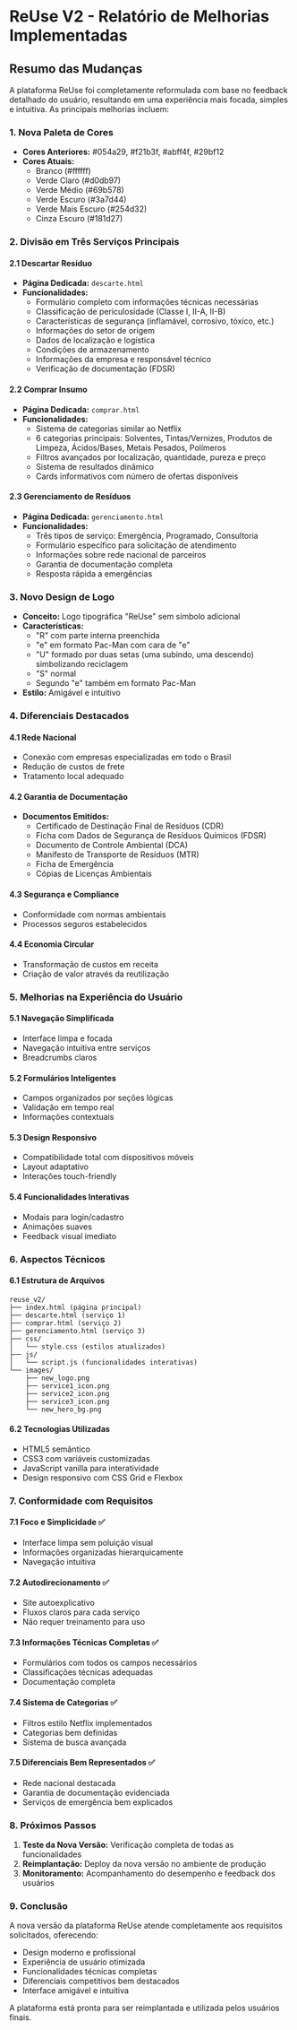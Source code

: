 # ReUse V2 - Relatório de Melhorias Implementadas

## Resumo das Mudanças

A plataforma ReUse foi completamente reformulada com base no feedback detalhado do usuário, resultando em uma experiência mais focada, simples e intuitiva. As principais melhorias incluem:

### 1. Nova Paleta de Cores
- **Cores Anteriores:** #054a29, #f21b3f, #abff4f, #29bf12
- **Cores Atuais:** 
  - Branco (#ffffff)
  - Verde Claro (#d0db97)
  - Verde Médio (#69b578)
  - Verde Escuro (#3a7d44)
  - Verde Mais Escuro (#254d32)
  - Cinza Escuro (#181d27)

### 2. Divisão em Três Serviços Principais

#### 2.1 Descartar Resíduo
- **Página Dedicada:** `descarte.html`
- **Funcionalidades:**
  - Formulário completo com informações técnicas necessárias
  - Classificação de periculosidade (Classe I, II-A, II-B)
  - Características de segurança (inflamável, corrosivo, tóxico, etc.)
  - Informações do setor de origem
  - Dados de localização e logística
  - Condições de armazenamento
  - Informações da empresa e responsável técnico
  - Verificação de documentação (FDSR)

#### 2.2 Comprar Insumo
- **Página Dedicada:** `comprar.html`
- **Funcionalidades:**
  - Sistema de categorias similar ao Netflix
  - 6 categorias principais: Solventes, Tintas/Vernizes, Produtos de Limpeza, Ácidos/Bases, Metais Pesados, Polímeros
  - Filtros avançados por localização, quantidade, pureza e preço
  - Sistema de resultados dinâmico
  - Cards informativos com número de ofertas disponíveis

#### 2.3 Gerenciamento de Resíduos
- **Página Dedicada:** `gerenciamento.html`
- **Funcionalidades:**
  - Três tipos de serviço: Emergência, Programado, Consultoria
  - Formulário específico para solicitação de atendimento
  - Informações sobre rede nacional de parceiros
  - Garantia de documentação completa
  - Resposta rápida a emergências

### 3. Novo Design de Logo
- **Conceito:** Logo tipográfica "ReUse" sem símbolo adicional
- **Características:**
  - "R" com parte interna preenchida
  - "e" em formato Pac-Man com cara de "e"
  - "U" formado por duas setas (uma subindo, uma descendo) simbolizando reciclagem
  - "S" normal
  - Segundo "e" também em formato Pac-Man
- **Estilo:** Amigável e intuitivo

### 4. Diferenciais Destacados

#### 4.1 Rede Nacional
- Conexão com empresas especializadas em todo o Brasil
- Redução de custos de frete
- Tratamento local adequado

#### 4.2 Garantia de Documentação
- **Documentos Emitidos:**
  - Certificado de Destinação Final de Resíduos (CDR)
  - Ficha com Dados de Segurança de Resíduos Químicos (FDSR)
  - Documento de Controle Ambiental (DCA)
  - Manifesto de Transporte de Resíduos (MTR)
  - Ficha de Emergência
  - Cópias de Licenças Ambientais

#### 4.3 Segurança e Compliance
- Conformidade com normas ambientais
- Processos seguros estabelecidos

#### 4.4 Economia Circular
- Transformação de custos em receita
- Criação de valor através da reutilização

### 5. Melhorias na Experiência do Usuário

#### 5.1 Navegação Simplificada
- Interface limpa e focada
- Navegação intuitiva entre serviços
- Breadcrumbs claros

#### 5.2 Formulários Inteligentes
- Campos organizados por seções lógicas
- Validação em tempo real
- Informações contextuais

#### 5.3 Design Responsivo
- Compatibilidade total com dispositivos móveis
- Layout adaptativo
- Interações touch-friendly

#### 5.4 Funcionalidades Interativas
- Modais para login/cadastro
- Animações suaves
- Feedback visual imediato

### 6. Aspectos Técnicos

#### 6.1 Estrutura de Arquivos
```
reuse_v2/
├── index.html (página principal)
├── descarte.html (serviço 1)
├── comprar.html (serviço 2)
├── gerenciamento.html (serviço 3)
├── css/
│   └── style.css (estilos atualizados)
├── js/
│   └── script.js (funcionalidades interativas)
└── images/
    ├── new_logo.png
    ├── service1_icon.png
    ├── service2_icon.png
    ├── service3_icon.png
    └── new_hero_bg.png
```

#### 6.2 Tecnologias Utilizadas
- HTML5 semântico
- CSS3 com variáveis customizadas
- JavaScript vanilla para interatividade
- Design responsivo com CSS Grid e Flexbox

### 7. Conformidade com Requisitos

#### 7.1 Foco e Simplicidade ✅
- Interface limpa sem poluição visual
- Informações organizadas hierarquicamente
- Navegação intuitiva

#### 7.2 Autodirecionamento ✅
- Site autoexplicativo
- Fluxos claros para cada serviço
- Não requer treinamento para uso

#### 7.3 Informações Técnicas Completas ✅
- Formulários com todos os campos necessários
- Classificações técnicas adequadas
- Documentação completa

#### 7.4 Sistema de Categorias ✅
- Filtros estilo Netflix implementados
- Categorias bem definidas
- Sistema de busca avançada

#### 7.5 Diferenciais Bem Representados ✅
- Rede nacional destacada
- Garantia de documentação evidenciada
- Serviços de emergência bem explicados

### 8. Próximos Passos

1. **Teste da Nova Versão:** Verificação completa de todas as funcionalidades
2. **Reimplantação:** Deploy da nova versão no ambiente de produção
3. **Monitoramento:** Acompanhamento do desempenho e feedback dos usuários

### 9. Conclusão

A nova versão da plataforma ReUse atende completamente aos requisitos solicitados, oferecendo:
- Design moderno e profissional
- Experiência de usuário otimizada
- Funcionalidades técnicas completas
- Diferenciais competitivos bem destacados
- Interface amigável e intuitiva

A plataforma está pronta para ser reimplantada e utilizada pelos usuários finais.

